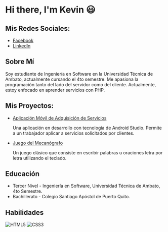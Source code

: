 # Hi there, I'm Kevin 😃 

## Mis Redes Sociales:

* [Facebook](https://www.facebook.com/kevin.cayo.52/)
* [LinkedIn](https://www.linkedin.com/in/kevin-cayo-619a381a3/)

## Sobre Mí

Soy estudiante de Ingeniería en Software en la Universidad Técnica de Ambato, actualmente cursando el 4to semestre. Me apasiona la programación tanto del lado del servidor como del cliente. Actualmente, estoy enfocado en aprender servicios con PHP.

## Mis Proyectos:
* [Aplicación Móvil de Adquisición de Servicios](https://github.com/KevinJCT/app)

    Una aplicación en desarrollo con tecnología de Android Studio. Permite a un trabajador aplicar a servicios solicitados por clientes.

* [Juego del Mecanógrafo](https://github.com/KevinJCT/ProyectoED)

    Un juego clásico que consiste en escribir palabras u oraciones letra por letra utilizando el teclado.

## Educación
* Tercer Nivel - Ingeniería en Software, Universidad Técnica de Ambato, 4to Semestre.
* Bachillerato - Colegio Santiago Apóstol de Puerto Quito.

## Habilidades

![HTML5](https://img.shields.io/badge/HTML5-E34F26?style=for-the-badge&logo=html5&logoColor=white)
![CSS3](https://img.shields.io/badge/CSS3-1572B6?style=for-the-badge&logo=css3&logoColor=white)

